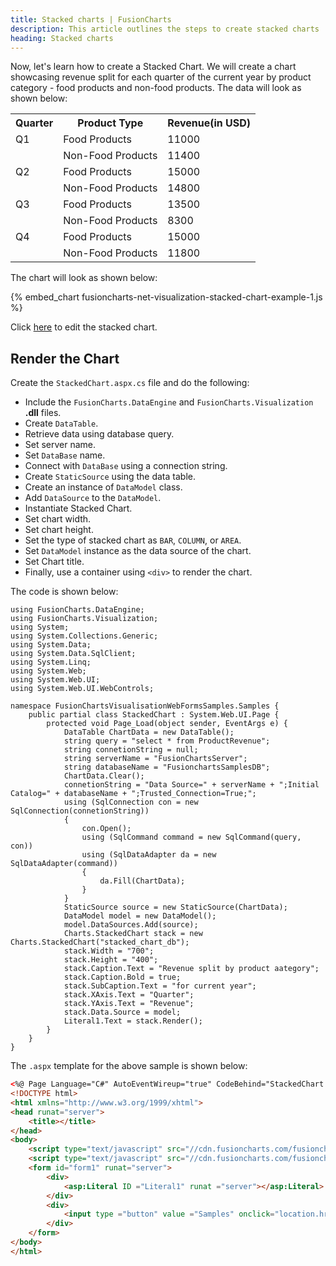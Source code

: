 ```yaml
---
title: Stacked charts | FusionCharts
description: This article outlines the steps to create stacked charts
heading: Stacked charts
---
```


Now, let's learn how to create a Stacked Chart. We will create a chart showcasing revenue split for each quarter of the current year by product category - food products and non-food products. The data will look as shown below:

<table>
    <tr>
        <th>Quarter</th>
        <th>Product Type</th>
        <th>Revenue(in USD)</th>
    </tr>
    <tr>
        <td>Q1</td>
        <td>Food Products</td>
        <td>11000</td>
    </tr>
    <tr>
        <td>    </td>
        <td>Non-Food Products</td>
        <td>11400</td>
    </tr>
    <tr>
        <td>Q2</td>
        <td>Food Products</td>
        <td>15000</td>
    </tr>
    <tr>
        <td>    </td>
        <td>Non-Food Products</td>
        <td>14800</td>
    </tr>
    <tr>
        <td>Q3</td>
        <td>Food Products</td>
        <td>13500</td>
    </tr>
    <tr>
        <td>    </td>
        <td>Non-Food Products</td>
        <td>8300</td>
    </tr>
    <tr>
        <td>Q4</td>
        <td>Food Products</td>
        <td>15000</td>
    </tr>
    <tr>
        <td>    </td>
        <td>Non-Food Products</td>
        <td>11800</td>
    </tr>
</table>

The chart will look as shown below:

{% embed_chart fusioncharts-net-visualization-stacked-chart-example-1.js %}

Click [here](https://dotnetfiddle.net/RqWwld) to edit the stacked chart.

## Render the Chart

Create the `StackedChart.aspx.cs` file and do the following:

* Include the `FusionCharts.DataEngine` and `FusionCharts.Visualization` **.dll** files. 
* Create `DataTable`.
* Retrieve data using database query.
* Set server name.
* Set `DataBase` name.
* Connect with `DataBase` using a connection string.
* Create `StaticSource` using the data table.
* Create an instance of `DataModel` class.
* Add `DataSource` to the `DataModel`.
* Instantiate Stacked Chart.
* Set chart width.
* Set chart height.
* Set the type of stacked chart as `BAR`, `COLUMN`, or `AREA`.
* Set `DataModel` instance as the data source of the chart.
* Set Chart title.
* Finally, use a container using `<div>` to render the chart.

The code is shown below:

```aspnet
using FusionCharts.DataEngine;
using FusionCharts.Visualization;
using System;
using System.Collections.Generic;
using System.Data;
using System.Data.SqlClient;
using System.Linq;
using System.Web;
using System.Web.UI;
using System.Web.UI.WebControls;

namespace FusionChartsVisualisationWebFormsSamples.Samples {
    public partial class StackedChart : System.Web.UI.Page {
        protected void Page_Load(object sender, EventArgs e) {
            DataTable ChartData = new DataTable();
            string query = "select * from ProductRevenue";
            string connetionString = null;
            string serverName = "FusionChartsServer";
            string databaseName = "FusionchartsSamplesDB";
            ChartData.Clear();
            connetionString = "Data Source=" + serverName + ";Initial Catalog=" + databaseName + ";Trusted_Connection=True;";
            using (SqlConnection con = new SqlConnection(connetionString))
            {
                con.Open();
                using (SqlCommand command = new SqlCommand(query, con))
                using (SqlDataAdapter da = new SqlDataAdapter(command))
                {
                    da.Fill(ChartData);
                }
            }
            StaticSource source = new StaticSource(ChartData);
            DataModel model = new DataModel();
            model.DataSources.Add(source);
            Charts.StackedChart stack = new Charts.StackedChart("stacked_chart_db");
            stack.Width = "700";
            stack.Height = "400";
            stack.Caption.Text = "Revenue split by product aategory";
            stack.Caption.Bold = true;
            stack.SubCaption.Text = "for current year";
            stack.XAxis.Text = "Quarter";
            stack.YAxis.Text = "Revenue";
            stack.Data.Source = model;
            Literal1.Text = stack.Render();
        }
    }
}
```

The `.aspx` template for the above sample is shown below:

```html
<%@ Page Language="C#" AutoEventWireup="true" CodeBehind="StackedChart.aspx.cs" Inherits="FusionChartsVisualisationWebFormsSamples.Samples.StackedChart" %>
<!DOCTYPE html>
<html xmlns="http://www.w3.org/1999/xhtml">
<head runat="server">
    <title></title>
</head>
<body>
    <script type="text/javascript" src="//cdn.fusioncharts.com/fusioncharts/latest/fusioncharts.js"></script>
    <script type="text/javascript" src="//cdn.fusioncharts.com/fusioncharts/latest/themes/fusioncharts.theme.fusion.js"></script>
    <form id="form1" runat="server">
        <div>
            <asp:Literal ID ="Literal1" runat ="server"></asp:Literal>
        </div>
        <div>
            <input type ="button" value ="Samples" onclick="location.href = 'Index.aspx';" />
        </div>
    </form>
</body>
</html>
```